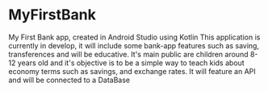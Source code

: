 # MyFirstBank
My First Bank app, created in Android Studio using Kotlin
This application is currently in develop, it will include some bank-app features such as saving, transferences and will be educative. It's main public are children around 8-12 years old and it's objective is to be a simple way to teach kids about economy terms such as savings, and exchange rates. It will feature an API and will be connected to a DataBase
